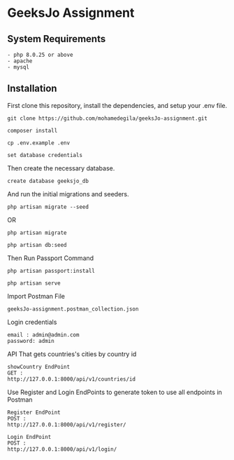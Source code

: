 # GeeksJo Assignment


## System Requirements
```
- php 8.0.25 or above
- apache
- mysql
```
## Installation

First clone this repository, install the dependencies, and setup your .env file.

```
git clone https://github.com/mohamedegila/geeksJo-assignment.git

```
```
composer install
```
```
cp .env.example .env
```
```
set database credentials
```

Then create the necessary database.

```
create database geeksjo_db

```

And run the initial migrations and seeders.

```
php artisan migrate --seed
```

OR
```
php artisan migrate
```
```
php artisan db:seed
```

Then Run Passport Command

```
php artisan passport:install

```


```
php artisan serve

```


Import Postman File

```
geeksJo-assignment.postman_collection.json

```

Login credentials

```
email : admin@admin.com
password: admin

```

API That gets countries's cities by country id 

```
showCountry EndPoint 
GET : 
http://127.0.0.1:8000/api/v1/countries/id

```


Use Register and Login EndPoints to generate token to use all endpoints in Postman

```
Register EndPoint 
POST : 
http://127.0.0.1:8000/api/v1/register/

Login EndPoint 
POST : 
http://127.0.0.1:8000/api/v1/login/

```
